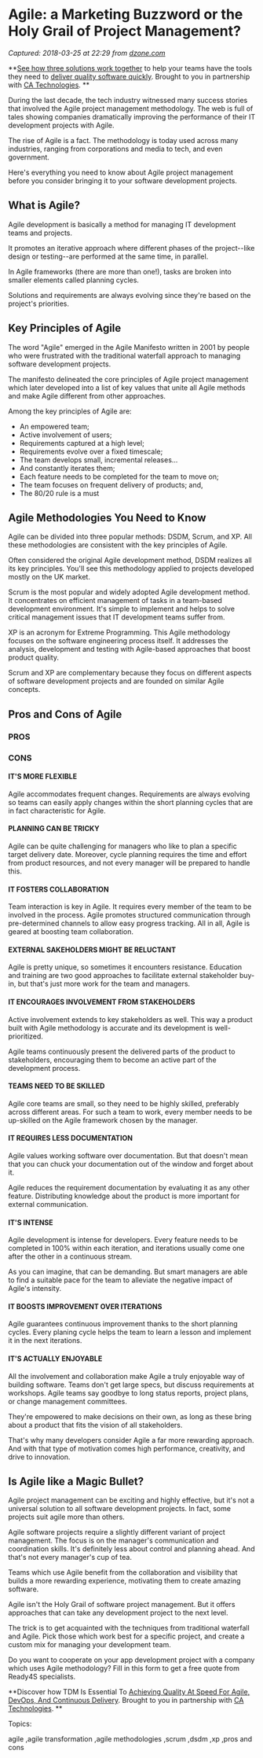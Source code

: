 # Agile: a Marketing Buzzword or the Holy Grail of Project Management?

_Captured: 2018-03-25 at 22:29 from [dzone.com](https://dzone.com/articles/agile-a-marketing-buzzword-or-the-holy-grail-of-pr?edition=367220&utm_source=Daily%20Digest&utm_medium=email&utm_campaign=Daily%20Digest%202018-03-25)_

**[See how three solutions work together](https://dzone.com/go?i=204124&u=https%3A%2F%2Fad.doubleclick.net%2Fddm%2Ftrackclk%2FN6040.130331DZONE%2FB11226848.150413346%3Bdc_trk_aid%3D321098505%3Bdc_trk_cid%3D81553809%3Bdc_lat%3D%3Bdc_rdid%3D%3Btag_for_child_directed_treatment%3D) to help your teams have the tools they need to [deliver quality software quickly](https://dzone.com/go?i=204124&u=https%3A%2F%2Fad.doubleclick.net%2Fddm%2Ftrackclk%2FN6040.130331DZONE%2FB11226848.150123399%3Bdc_trk_aid%3D321096583%3Bdc_trk_cid%3D81552442%3Bdc_lat%3D%3Bdc_rdid%3D%3Btag_for_child_directed_treatment%3D). Brought to you in partnership with [CA Technologies](https://dzone.com/go?i=204124&u=https%3A%2F%2Fad.doubleclick.net%2Fddm%2Ftrackclk%2FN6040.130331DZONE%2FB11226848.150413346%3Bdc_trk_aid%3D321098505%3Bdc_trk_cid%3D81553809%3Bdc_lat%3D%3Bdc_rdid%3D%3Btag_for_child_directed_treatment%3D). **

During the last decade, the tech industry witnessed many success stories that involved the Agile project management methodology. The web is full of tales showing companies dramatically improving the performance of their IT development projects with Agile.

The rise of Agile is a fact. The methodology is today used across many industries, ranging from corporations and media to tech, and even government.

Here's everything you need to know about Agile project management before you consider bringing it to your software development projects.

## What is Agile?

Agile development is basically a method for managing IT development teams and projects.

It promotes an iterative approach where different phases of the project--like design or testing--are performed at the same time, in parallel.

In Agile frameworks (there are more than one!), tasks are broken into smaller elements called planning cycles.

Solutions and requirements are always evolving since they're based on the project's priorities.

## Key Principles of Agile

The word "Agile" emerged in the Agile Manifesto written in 2001 by people who were frustrated with the traditional waterfall approach to managing software development projects.

The manifesto delineated the core principles of Agile project management which later developed into a list of key values that unite all Agile methods and make Agile different from other approaches.

Among the key principles of Agile are:

  * An empowered team;
  * Active involvement of users;
  * Requirements captured at a high level;
  * Requirements evolve over a fixed timescale;
  * The team develops small, incremental releases...
  * And constantly iterates them;
  * Each feature needs to be completed for the team to move on;
  * The team focuses on frequent delivery of products; and,
  * The 80/20 rule is a must

## Agile Methodologies You Need to Know

Agile can be divided into three popular methods: DSDM, Scrum, and XP. All these methodologies are consistent with the key principles of Agile.

Often considered the original Agile development method, DSDM realizes all its key principles. You'll see this methodology applied to projects developed mostly on the UK market.

Scrum is the most popular and widely adopted Agile development method. It concentrates on efficient management of tasks in a team-based development environment. It's simple to implement and helps to solve critical management issues that IT development teams suffer from.

XP is an acronym for Extreme Programming. This Agile methodology focuses on the software engineering process itself. It addresses the analysis, development and testing with Agile-based approaches that boost product quality.

Scrum and XP are complementary because they focus on different aspects of software development projects and are founded on similar Agile concepts.

## Pros and Cons of Agile

### PROS

### CONS

#### IT'S MORE FLEXIBLE

Agile accommodates frequent changes. Requirements are always evolving so teams can easily apply changes within the short planning cycles that are in fact characteristic for Agile.

#### PLANNING CAN BE TRICKY

Agile can be quite challenging for managers who like to plan a specific target delivery date. Moreover, cycle planning requires the time and effort from product resources, and not every manager will be prepared to handle this.

#### IT FOSTERS COLLABORATION

Team interaction is key in Agile. It requires every member of the team to be involved in the process. Agile promotes structured communication through pre-determined channels to allow easy progress tracking. All in all, Agile is geared at boosting team collaboration.

#### EXTERNAL SAKEHOLDERS MIGHT BE RELUCTANT

Agile is pretty unique, so sometimes it encounters resistance. Education and training are two good approaches to facilitate external stakeholder buy-in, but that's just more work for the team and managers.

#### IT ENCOURAGES INVOLVEMENT FROM STAKEHOLDERS

Active involvement extends to key stakeholders as well. This way a product built with Agile methodology is accurate and its development is well-prioritized.

Agile teams continuously present the delivered parts of the product to stakeholders, encouraging them to become an active part of the development process.

#### TEAMS NEED TO BE SKILLED

Agile core teams are small, so they need to be highly skilled, preferably across different areas. For such a team to work, every member needs to be up-skilled on the Agile framework chosen by the manager.

#### IT REQUIRES LESS DOCUMENTATION

Agile values working software over documentation. But that doesn't mean that you can chuck your documentation out of the window and forget about it.

Agile reduces the requirement documentation by evaluating it as any other feature. Distributing knowledge about the product is more important for external communication.

#### IT'S INTENSE

Agile development is intense for developers. Every feature needs to be completed in 100% within each iteration, and iterations usually come one after the other in a continuous stream.

As you can imagine, that can be demanding. But smart managers are able to find a suitable pace for the team to alleviate the negative impact of Agile's intensity.

#### IT BOOSTS IMPROVEMENT OVER ITERATIONS

Agile guarantees continuous improvement thanks to the short planning cycles. Every planing cycle helps the team to learn a lesson and implement it in the next iterations.

#### IT'S ACTUALLY ENJOYABLE

All the involvement and collaboration make Agile a truly enjoyable way of building software. Teams don't get large specs, but discuss requirements at workshops. Agile teams say goodbye to long status reports, project plans, or change management committees.

They're empowered to make decisions on their own, as long as these bring about a product that fits the vision of all stakeholders.

That's why many developers consider Agile a far more rewarding approach. And with that type of motivation comes high performance, creativity, and drive to innovation.

## Is Agile like a Magic Bullet?  


Agile project management can be exciting and highly effective, but it's not a universal solution to all software development projects. In fact, some projects suit agile more than others.

Agile software projects require a slightly different variant of project management. The focus is on the manager's communication and coordination skills. It's definitely less about control and planning ahead. And that's not every manager's cup of tea.

Teams which use Agile benefit from the collaboration and visibility that builds a more rewarding experience, motivating them to create amazing software.

Agile isn't the Holy Grail of software project management. But it offers approaches that can take any development project to the next level.

The trick is to get acquainted with the techniques from traditional waterfall and Agile. Pick those which work best for a specific project, and create a custom mix for managing your development team.

Do you want to cooperate on your app development project with a company which uses Agile methodology? Fill in this form to get a free quote from Ready4S specialists.

**Discover how TDM Is Essential To [Achieving Quality At Speed For Agile, DevOps, And Continuous Delivery](https://dzone.com/go?i=204125&u=https%3A%2F%2Fad.doubleclick.net%2Fddm%2Ftrackclk%2FN6040.130331DZONE%2FB11226848.150413345%3Bdc_trk_aid%3D321095198%3Bdc_trk_cid%3D81552443%3Bdc_lat%3D%3Bdc_rdid%3D%3Btag_for_child_directed_treatment%3D). Brought to you in partnership with [CA Technologies](https://dzone.com/go?i=204125&u=https%3A%2F%2Fad.doubleclick.net%2Fddm%2Ftrackclk%2FN6040.130331DZONE%2FB11226848.150413345%3Bdc_trk_aid%3D321095198%3Bdc_trk_cid%3D81552443%3Bdc_lat%3D%3Bdc_rdid%3D%3Btag_for_child_directed_treatment%3D). **

Topics:

agile ,agile transformation ,agile methodologies ,scrum ,dsdm ,xp ,pros and cons
